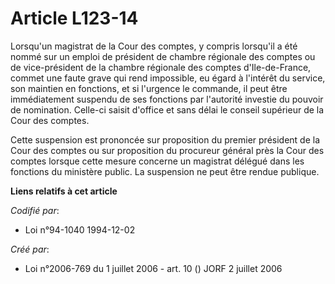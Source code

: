 # Article L123-14

Lorsqu'un magistrat de la Cour des comptes, y compris lorsqu'il a été nommé sur un emploi de président de chambre régionale
des comptes ou de vice-président de la chambre régionale des comptes d'Ile-de-France, commet une faute grave qui rend
impossible, eu égard à l'intérêt du service, son maintien en fonctions, et si l'urgence le commande, il peut être
immédiatement suspendu de ses fonctions par l'autorité investie du pouvoir de nomination. Celle-ci saisit d'office et sans
délai le conseil supérieur de la Cour des comptes.

Cette suspension est prononcée sur proposition du premier président de la Cour des comptes ou sur proposition du procureur
général près la Cour des comptes lorsque cette mesure concerne un magistrat délégué dans les fonctions du ministère public.
La suspension ne peut être rendue publique.

**Liens relatifs à cet article**

_Codifié par_:

  - Loi n°94-1040 1994-12-02

_Créé par_:

  - Loi n°2006-769 du 1 juillet 2006 - art. 10 () JORF 2 juillet 2006

